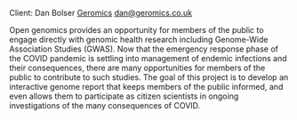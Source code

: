 Client: Dan Bolser [Geromics](Geromics "wikilink")
<dan@geromics.co.uk>

Open genomics provides an opportunity for members of the public to
engage directly with genomic health research including Genome-Wide
Association Studies (GWAS). Now that the emergency response phase of the
COVID pandemic is settling into management of endemic infections and
their consequences, there are many opportunities for members of the
public to contribute to such studies. The goal of this project is to
develop an interactive genome report that keeps members of the public
informed, and even allows them to participate as citizen scientists in
ongoing investigations of the many consequences of COVID.